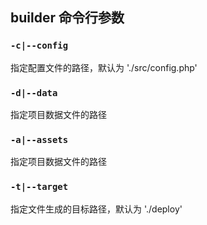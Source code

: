 ## builder 命令行参数
### `-c|--config`
指定配置文件的路径，默认为 './src/config.php'

### `-d|--data`
指定项目数据文件的路径

### `-a|--assets`
指定项目数据文件的路径

### `-t|--target`
指定文件生成的目标路径，默认为 './deploy'
